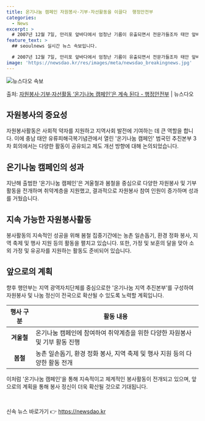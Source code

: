 ```yaml
---
title: 온기나눔 캠페인 자원봉사·기부·자선활동을 이끌다  행정안전부
categories:
  - News
excerpt: >
  # 2007년 12월 7일, 만리포 앞바다에서 엄청난 기름이 유출되면서 전문가들조차 태안 앞바다가 회복되려면…
feature_text: >
  ## seoulnews 실시간 뉴스 속보입니다.

  # 2007년 12월 7일, 만리포 앞바다에서 엄청난 기름이 유출되면서 전문가들조차 태안 앞바다가 회복되려면…
image: 'https://newsdao.kr/res/images/meta/newsdao_breakingnews.jpg'
---
```


![뉴스다오 속보](https://newsdao.kr/res/images/meta/newsdao_breakingnews.jpg)

<p>출처: <a href="https://newsdao.kr/3678" rel="dofollow">자원봉사·기부·자선활동 ‘온기나눔 캠페인’은 계속 된다 - 행정안전부</a> | 뉴스다오</p>

<h2 data-ke-size="size26">자원봉사의 중요성</h2>
<p data-ke-size="size16">자원봉사활동은 사회적 약자를 지원하고 지역사회 발전에 기여하는 데 큰 역할을 합니다. 이에 충남 태안 유류피해극복기념관에서 열린 '온기나눔 캠페인' 범국민 추진본부 3차 회의에서는 다양한 활동이 공유되고 제도 개선 방향에 대해 논의되었습니다.</p>

<h2 data-ke-size="size26">온기나눔 캠페인의 성과</h2>
<p data-ke-size="size16">지난해 출범한 '온기나눔 캠페인'은 겨울철과 봄철을 중심으로 다양한 자원봉사 및 기부 활동을 전개하며 취약계층을 지원했고, 결과적으로 자원봉사 참여 인원이 증가하며 성과를 거뒀습니다.</p>

<h2 data-ke-size="size26">지속 가능한 자원봉사활동</h2>
<p data-ke-size="size16">봉사활동의 지속적인 성공을 위해 봄철 집중기간에는 농촌 일손돕기, 환경 정화 봉사, 지역 축제 및 행사 지원 등의 활동을 펼치고 있습니다. 또한, 가정 및 보훈의 달을 맞아 소외 가정 및 유공자를 지원하는 활동도 준비되어 있습니다.</p>

<h2 data-ke-size="size26">앞으로의 계획</h2>
<p data-ke-size="size16">향후 행안부는 지역 광역자치단체를 중심으로한 '온기나눔 지역 추진본부'를 구성하여 자원봉사 및 나눔 정신이 전국으로 확산될 수 있도록 노력할 계획입니다.</p>

<table>
	<thead>
		<tr>
			<th style="text-align: center;">행사 구분</th>
			<th style="text-align: center;">활동 내용</th>
		</tr>
	</thead>
	<tbody>
		<tr>
			<td style="text-align: center;"><b>겨울철</b></td>
			<td>온기나눔 캠페인에 참여하여 취약계층을 위한 다양한 자원봉사 및 기부 활동 진행</td>
		</tr>
		<tr>
			<td style="text-align: center;"><b>봄철</b></td>
			<td>농촌 일손돕기, 환경 정화 봉사, 지역 축제 및 행사 지원 등의 다양한 활동 전개</td>
		</tr>
	</tbody>
</table>

<p data-ke-size="size16">이처럼 '온기나눔 캠페인'을 통해 지속적이고 체계적인 봉사활동이 전개되고 있으며, 앞으로의 계획을 통해 봉사 정신이 더욱 확산될 것으로 기대됩니다.</p>
<p data-ke-size="size16">&nbsp;</p> 

신속 뉴스 바로가기 👉 <a href="https://newsdao.kr" rel="dofollow">https://newsdao.kr</a>


